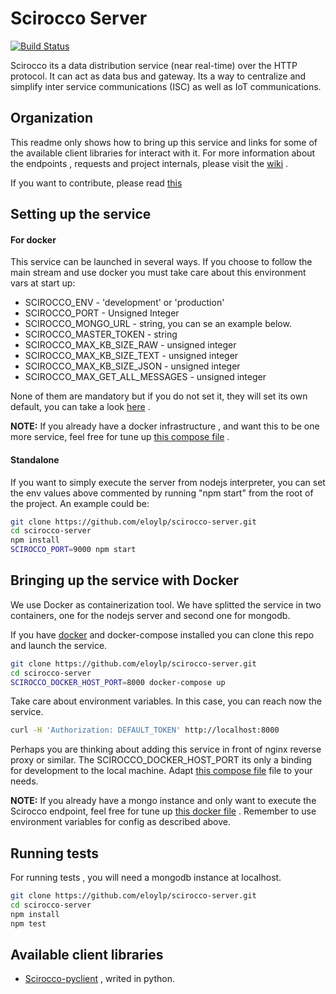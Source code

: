 
# Scirocco Server
[![Build Status](https://travis-ci.org/eloylp/scirocco-server.svg?branch=develop)](https://travis-ci.org/eloylp/scirocco-server)

Scirocco its a data distribution service (near real-time) over the HTTP protocol. It can act as data bus and gateway. Its a way to centralize and simplify inter service communications (ISC) as well as IoT communications.

## Organization

This readme only shows how to bring up this service and links for some of the available client libraries for interact with it.
For more information about the endpoints , requests and project internals, please visit the [wiki](../../wiki) .

If you want to contribute, please read [this](CONTRIBUTING.md)

## Setting up the service

#### For docker

This service can be launched in several ways. If you choose to follow the main stream and use docker you must take care about 
this environment vars at start up:

 * SCIROCCO_ENV                   - 'development' or 'production'
 * SCIROCCO_PORT                  -  Unsigned Integer
 * SCIROCCO_MONGO_URL             -  string, you can se an example below.
 * SCIROCCO_MASTER_TOKEN          -  string
 * SCIROCCO_MAX_KB_SIZE_RAW       -  unsigned integer
 * SCIROCCO_MAX_KB_SIZE_TEXT      -  unsigned integer
 * SCIROCCO_MAX_KB_SIZE_JSON      -  unsigned integer
 * SCIROCCO_MAX_GET_ALL_MESSAGES  -  unsigned integer
 
None of them are mandatory but if you do not set it, they will set its own default, you can take a look [here](config.js) .

**NOTE:** If you already have a docker infrastructure , and want this to be one more service, feel free for tune up [this compose file](docker-compose.yml) .

#### Standalone
If you want to simply execute the server from nodejs interpreter, you can set the env 
values above commented by running "npm start" from the root of the project. An example could be:

```bash
git clone https://github.com/eloylp/scirocco-server.git
cd scirocco-server
npm install
SCIROCCO_PORT=9000 npm start
```
## Bringing up the service with Docker

We use Docker as containerization tool. We have splitted the service in two containers, one for the nodejs server and second one
for mongodb.

If you have [docker](https://www.docker.com/) and docker-compose installed you can clone this repo and launch the service.

```bash
git clone https://github.com/eloylp/scirocco-server.git
cd scirocco-server
SCIROCCO_DOCKER_HOST_PORT=8000 docker-compose up
```
Take care about environment variables. In this case, you can reach now the service.

```bash
curl -H 'Authorization: DEFAULT_TOKEN' http://localhost:8000
```
Perhaps you are thinking about adding this service in front of nginx reverse proxy or similar.
The SCIROCCO_DOCKER_HOST_PORT its only a binding for development to the local machine.
Adapt [this compose file](docker-compose.yml) file to your needs.


**NOTE:** If you already have a mongo instance and only want to execute the Scirocco endpoint, feel free for tune up [this docker file](docker/node/Dockerfile) . Remember to use environment variables for config as described above.

## Running tests
For running tests , you will need a mongodb instance at localhost.

```bash
git clone https://github.com/eloylp/scirocco-server.git
cd scirocco-server
npm install
npm test
```
## Available client libraries
* [Scirocco-pyclient](https://github.com/eloylp/scirocco-pyclient) , writed in python.

